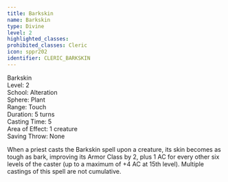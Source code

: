 ```yaml
---
title: Barkskin
name: Barkskin
type: Divine
level: 2
highlighted_classes: 
prohibited_classes: Cleric
icon: sppr202
identifier: CLERIC_BARKSKIN
---
```

Barkskin  
Level: 2  
School: Alteration  
Sphere: Plant  
Range: Touch  
Duration: 5 turns  
Casting Time: 5  
Area of Effect: 1 creature  
Saving Throw: None  
  
When a priest casts the Barkskin spell upon a creature, its skin becomes as tough as bark, improving its Armor Class by 2, plus 1 AC for every other six levels of the caster (up to a maximum of +4 AC at 15th level). Multiple castings of this spell are not cumulative.  
